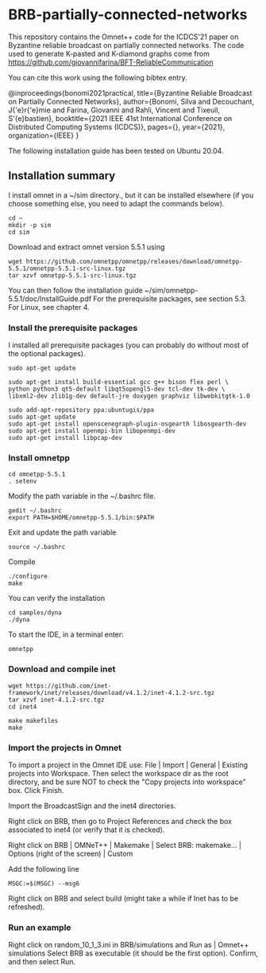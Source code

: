 # BRB-partially-connected-networks

This repository contains the Omnet++ code for the ICDCS'21 paper on Byzantine reliable broadcast on partially connected networks.
The code used to generate K-pasted and K-diamond graphs come from https://github.com/giovannifarina/BFT-ReliableCommunication

You can cite this work using the following bibtex entry. 

@inproceedings{bonomi2021practical,
  title={Byzantine Reliable Broadcast on Partially Connected Networks},
  author={Bonomi, Silva and Decouchant, J{\'e}r{\'e}mie and Farina, Giovanni and Rahli, Vincent and Tixeuil, S\'{e}bastien},
  booktitle={2021 IEEE 41st International Conference on Distributed Computing Systems (ICDCS)},
  pages={},
  year={2021},
  organization={IEEE}
}

The following installation guide has been tested on Ubuntu 20.04.

## Installation summary

I install omnet in a ~/sim directory., but it can be installed elsewhere (if you choose something else, you need to adapt the commands below). 
	
	cd ~ 
	mkdir -p sim  
	cd sim

Download and extract omnet version 5.5.1 using

	wget https://github.com/omnetpp/omnetpp/releases/download/omnetpp-5.5.1/omnetpp-5.5.1-src-linux.tgz
	tar xzvf omnetpp-5.5.1-src-linux.tgz
	
You can then follow the installation guide ~/sim/omnetpp-5.5.1/doc/InstallGuide.pdf
For the prerequisite packages, see section 5.3.
For Linux, see chapter 4.

### Install the prerequisite packages

I installed all prerequisite packages (you can probably do without most of the optional packages).

	sudo apt-get update

	sudo apt-get install build-essential gcc g++ bison flex perl \
	python python3 qt5-default libqt5opengl5-dev tcl-dev tk-dev \
	libxml2-dev zlib1g-dev default-jre doxygen graphviz libwebkitgtk-1.0
	
	sudo add-apt-repository ppa:ubuntugis/ppa
	sudo apt-get update
	sudo apt-get install openscenegraph-plugin-osgearth libosgearth-dev
	sudo apt-get install openmpi-bin libopenmpi-dev
	sudo apt-get install libpcap-dev
	
### Install omnetpp 

	cd omnetpp-5.5.1
	. setenv
	
Modify the path variable in the ~/.bashrc file.

	gedit ~/.bashrc
	export PATH=$HOME/omnetpp-5.5.1/bin:$PATH

Exit and update the path variable

	source ~/.bashrc
	
Compile

	./configure
	make
	
You can verify the installation
	
	cd samples/dyna
	./dyna
	
To start the IDE, in a terminal enter:

	omnetpp

### Download and compile inet

	wget https://github.com/inet-framework/inet/releases/download/v4.1.2/inet-4.1.2-src.tgz
	tar xzvf inet-4.1.2-src.tgz
	cd inet4
	
	make makefiles
	make

### Import the projects in Omnet

To import a project in the Omnet IDE use: File | Import | General | Existing projects into Workspace.
Then select the workspace dir as the root directory, and be sure NOT to check the
"Copy projects into workspace" box. Click Finish.

Import the BroadcastSign and the inet4 directories. 

Right click on BRB, then go to Project References and check the box associated to inet4 (or verify that it is checked).

Right click on BRB | OMNeT++ | Makemake | Select BRB: makemake... | Options (right of the screen) | Custom

Add the following line

	MSGC:=$(MSGC) --msg6

Right click on BRB and select build (might take a while if Inet has to be refreshed).


### Run an example

Right click on random_10_1_3.ini in BRB/simulations and Run as | Omnet++ simulations
Select BRB as executable (it should be the first option).
Confirm, and then select Run. 




	
	
